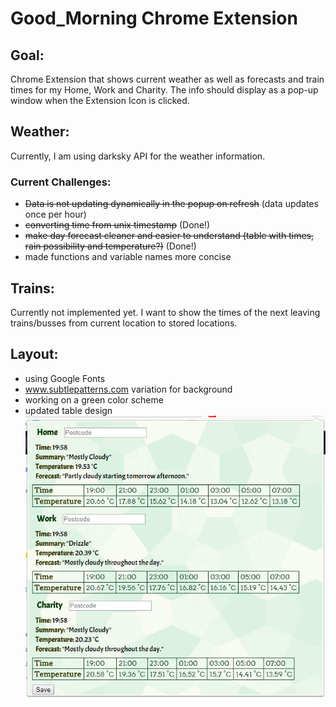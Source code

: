 # Good_Morning Chrome Extension  

## Goal:
Chrome Extension that shows current weather as well as forecasts and train times for my Home, Work and Charity. 
The info should display as a pop-up window when the Extension Icon is clicked.  

## Weather:
Currently, I am using darksky API for the weather information.  
### Current Challenges:
+ ~~Data is not updating dynamically in the popup on refresh~~ (data updates once per hour)
+ ~~converting time from unix timestamp~~ (Done!)
+ ~~make day forecast cleaner and easier to understand (table with times, rain possibility and temperature?)~~ (Done!)
+ made functions and variable names more concise

## Trains:
Currently not implemented yet. I want to show the times of the next leaving trains/busses from current location to stored locations. 

## Layout:
+ using Google Fonts
+ www.subtlepatterns.com variation for background
+ working on a green color scheme
+  updated table design  
![My image](https://github.com/bgriessbach/Final_Week/blob/master/layout_new.PNG)    
